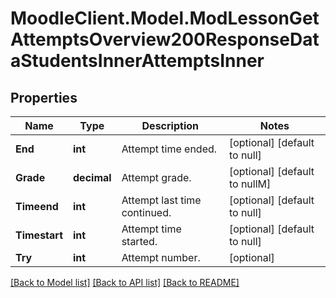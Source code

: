 # MoodleClient.Model.ModLessonGetAttemptsOverview200ResponseDataStudentsInnerAttemptsInner

## Properties

Name | Type | Description | Notes
------------ | ------------- | ------------- | -------------
**End** | **int** | Attempt time ended. | [optional] [default to null]
**Grade** | **decimal** | Attempt grade. | [optional] [default to nullM]
**Timeend** | **int** | Attempt last time continued. | [optional] [default to null]
**Timestart** | **int** | Attempt time started. | [optional] [default to null]
**Try** | **int** | Attempt number. | [optional] 

[[Back to Model list]](../README.md#documentation-for-models) [[Back to API list]](../README.md#documentation-for-api-endpoints) [[Back to README]](../README.md)

